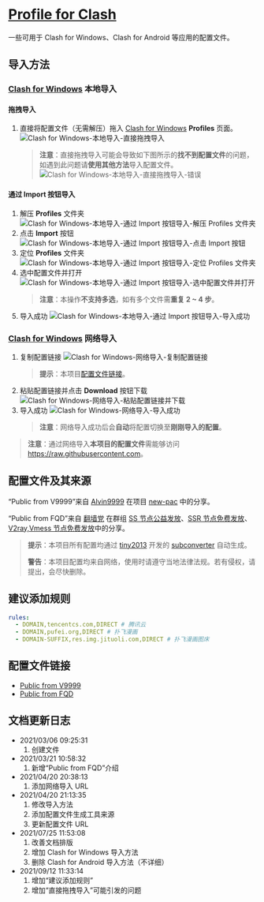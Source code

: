 # [Profile for Clash](https://github.com/Shuery-Shuai/Profiles_for_Clash "Shuery-Shuai/Profiles_for_Clash: Profiles can be used in Clash for Windows, Clash for Android and so on.")

一些可用于 Clash for Windows、Clash for Android 等应用的配置文件。

## 导入方法

### [Clash for Windows](https://github.com/Fndroid/clash_for_windows_pkg "Fndroid/clash_for_windows_pkg: A Windows/macOS GUI based on Clash.") 本地导入

#### 拖拽导入

1. 直接将配置文件（无需解压）拖入 [Clash for Windows](https://github.com/Fndroid/clash_for_windows_pkg "Fndroid/clash_for_windows_pkg: A Windows/macOS GUI based on Clash.") **Profiles** 页面。
   ![Clash for Windows-本地导入-直接拖拽导入](Pictures/Clash_for_Windows-本地导入-直接拖拽导入.png "Clash for Windows-本地导入-直接拖拽导入")
   > **注意**：直接拖拽导入可能会导致如下图所示的**找不到配置文件**的问题，如遇到此问题请**使用其他方法**导入配置文件。
   > ![Clash for Windows-本地导入-直接拖拽导入-错误](Pictures/Clash_for_Windows-本地导入-直接拖拽导入-错误.png "Clash for Windows-本地导入-直接拖拽导入-错误")

#### 通过 Import 按钮导入

1. 解压 **Profiles** 文件夹
   ![Clash for Windows-本地导入-通过 Import 按钮导入-解压 Profiles 文件夹](Pictures/Clash_for_Windows-本地导入-通过_Import_按钮导入-解压_Profiles_文件夹.png "Clash for Windows-本地导入-通过 Import 按钮导入-解压 Profiles 文件夹")
2. 点击 **Import** 按钮
   ![Clash for Windows-本地导入-通过 Import 按钮导入-点击 Import 按钮](Pictures/Clash_for_Windows-本地导入-通过_Import_按钮导入-点击_Import_按钮.png "Clash for Windows-本地导入-通过 Import 按钮导入-点击 Import 按钮")
3. 定位 **Profiles** 文件夹
   ![Clash for Windows-本地导入-通过 Import 按钮导入-定位 Profiles 文件夹](Pictures/Clash_for_Windows-本地导入-通过_Import_按钮导入-定位_Profiles_文件夹.png "Clash for Windows-本地导入-通过 Import 按钮导入-定位 Profiles 文件夹")
4. 选中配置文件并打开
   ![Clash for Windows-本地导入-通过 Import 按钮导入-选中配置文件并打开](Pictures/Clash_for_Windows-本地导入-通过_Import_按钮导入-选中配置文件并打开.png "Clash for Windows-本地导入-通过 Import 按钮导入-选中配置文件并打开")
   > **注意**：本操作**不支持多选**，如有多个文件需**重复 2 ~ 4 步**。
5. 导入成功
   ![Clash for Windows-本地导入-通过 Import 按钮导入-导入成功](Pictures/Clash_for_Windows-本地导入-通过_Import_按钮导入-导入成功.png "Clash for Windows-本地导入-通过 Import 按钮导入-导入成功")

### [Clash for Windows](https://github.com/Fndroid/clash_for_windows_pkg "Fndroid/clash_for_windows_pkg: A Windows/macOS GUI based on Clash.") 网络导入

1. 复制配置链接
   ![Clash for Windows-网络导入-复制配置链接](Pictures/Clash_for_Windows-网络导入-复制配置链接.png "Clash for Windows-网络导入-复制配置链接")
   > **提示**：本项目[配置文件链接](#配置文件链接 "点击前往“配置文件链接”")。
2. 粘贴配置链接并点击 **Download** 按钮下载
   ![Clash for Windows-网络导入-粘贴配置链接并下载](Pictures/Clash_for_Windows-网络导入-粘贴配置链接并下载.png "Clash for Windows-网络导入-粘贴配置链接并下载")
3. 导入成功
   ![Clash for Windows-网络导入-导入成功](Pictures/Clash_for_Windows-网络导入-导入成功.png "Clash for Windows-网络导入-导入成功")
   > **注意**：网络导入成功后会**自动**将配置切换至**刚刚导入的配置**。

> **注意**：通过网络导入**本项目的配置文件**需能够访问 <https://raw.githubusercontent.com>。

## 配置文件及其来源

“Public from V9999”来自 [Alvin9999](https://github.com/Alvin9999 "Github@Alvin9999 (自由上网)") 在项目 [new-pac](https://github.com/Alvin9999/new-pac "Alvin9999/new-pac: 科学上网/自由上网/翻墙/软件/方法，一键翻墙浏览器，免费shadowsocks/ss/ssr/v2ray/goflyway账号/节点分享，vps一键搭建脚本/教程。") 中的分享。

“Public from FQD”来自 [翻墙党](https://fanqiangdang.com "翻墙论坛 | 翻墙党社区 -  Powered by Discuz!") 在群组 [SS 节点公益发放](https://t.me/ssList "Telegram@ssList")、[SSR 节点免费发放](https://t.me/ssrList "Telegram@ssrList")、[V2ray,Vmess 节点免费发放](https://t.me/V2List "Telegram@V2List")中的分享。

> **提示**：本项目所有配置均通过 [tiny2013](https://github.com/tindy2013 "Github@tindy2013 (Tindy X)") 开发的 [subconverter](https://github.com/tindy2013/subconverter "tindy2013/subconverter: Utility to convert between various subscription format.") 自动生成。
>
> **警告**：本项目配置均来自网络，使用时请遵守当地法律法规。若有侵权，请提出，会尽快删除。

## 建议添加规则

```yaml
rules:
  - DOMAIN,tencentcs.com,DIRECT # 腾讯云
  - DOMAIN,pufei.org,DIRECT # 扑飞漫画
  - DOMAIN-SUFFIX,res.img.jituoli.com,DIRECT # 扑飞漫画图床
```

## 配置文件链接

- [Public from V9999](https://raw.githubusercontent.com/Shuery-Shuai/Profiles_for_Clash/main/Profiles/Pubic%20from%20V9999.yml "链接（“右击”后选择“复制链接”）")
- [Public from FQD](https://raw.githubusercontent.com/Shuery-Shuai/Profiles_for_Clash/main/Profiles/Pubilc%20from%20FQD.yml "链接（“右击”后选择“复制链接”）")

## 文档更新日志

- 2021/03/06 09:25:31
  1. 创建文件
- 2021/03/21 10:58:32
  1. 新增“Public from FQD”介绍
- 2021/04/20 20:38:13
  1. 添加网络导入 URL
- 2021/04/20 21:13:35
  1. 修改导入方法
  2. 添加配置文件生成工具来源
  3. 更新配置文件 URL
- 2021/07/25 11:53:08
  1. 改善文档排版
  2. 增加 Clash for Windows 导入方法
  3. 删除 Clash for Android 导入方法（不详细）
- 2021/09/12 11:33:14
  1. 增加“建议添加规则”
  2. 增加“直接拖拽导入”可能引发的问题
